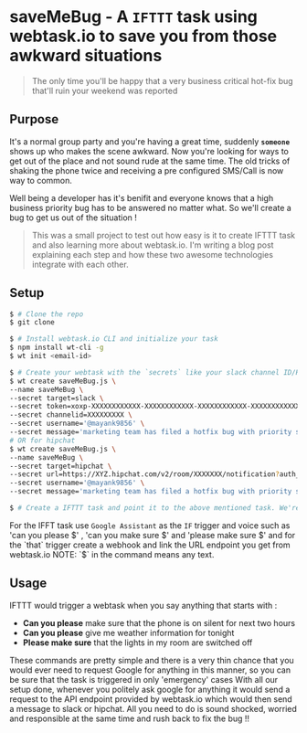 # saveMeBug - A `IFTTT` task using webtask.io to save you from those awkward situations
> The only time you'll be happy that a very business critical hot-fix bug that'll ruin your weekend was reported

## Purpose
It's a normal group party and you're having a great time, suddenly **`someone`** shows up who makes the scene awkward. Now you're looking for ways to get out of the place and not sound rude at the same time. The old tricks of shaking the phone twice and receiving a pre configured SMS/Call is now way to common.

Well being a developer has it's benifit and everyone knows that a high business priority bug has to be answered no matter what. So we'll create a bug to get us out of the situation !

> This was a small project to test out how easy is it to create IFTTT task and also learning more about webtask.io. I'm writing a blog post explaining each step and how these two awesome technologies integrate with each other.


## Setup
````sh
$ # Clone the repo
$ git clone

$ # Install webtask.io CLI and initialize your task
$ npm install wt-cli -g
$ wt init <email-id>

$ # Create your webtask with the `secrets` like your slack channel ID/HipChat room ID and authentication token
$ wt create saveMeBug.js \
--name saveMeBug \
--secret target=slack \
--secret token=xoxp-XXXXXXXXXXXX-XXXXXXXXXXXX-XXXXXXXXXXXX-XXXXXXXXXXXXXXXXXXXXXXXXXXXXXXXXXXXX \
--secret channelid=XXXXXXXXX \
--secret username='@mayank9856' \
--secret message='marketing team has filed a hotfix bug with priority status "urgent (High Business Priority)". Please look into the issue at the earliest'
# OR for hipchat
$ wt create saveMeBug.js \
--name saveMeBug \
--secret target=hipchat \
--secret url=https://XYZ.hipchat.com/v2/room/XXXXXXX/notification?auth_token=XXXXXXXXXXXXXXXXXXXXXXXXXX \
--secret username='@mayank9856' \
--secret message='marketing team has filed a hotfix bug with priority status "urgent (High Business Priority)". Please look into the issue at the earliest'

$ # Create a IFTTT task and point it to the above mentioned task. We're all set!!
````

For the IFFT task use `Google Assistant` as the `IF` trigger and voice such as 'can you please $' , 'can you make sure $' and 'please make sure $' and for the `that` trigger create a webhook and link the URL endpoint you get from webtask.io
NOTE: `$` in the command means any text.

## Usage

IFTTT would trigger a webtask when you say anything that starts with :
* **Can you please** make sure that the phone is on silent for next two hours
* **Can you please** give me weather information for tonight
* **Please make sure** that the lights in my room are switched off

These commands are pretty simple and there is a very thin chance that you would ever need to request Google for anything in this manner, so you can be sure that the task is triggered in only 'emergency' cases
With all our setup done, whenever you politely ask google for anything it would send a request to the API endpoint provided by webtask.io which would then send a message to slack or hipchat. All you need to do is sound shocked, worried and responsible at the same time and rush back to fix the bug !!


